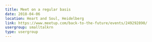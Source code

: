 ```yaml
---
title: Meet on a regular basis
date: 2018-04-06
location: Heart and Soul, Heidelberg
link: https://www.meetup.com/back-to-the-future/events/249292890/
usergroup: smalltalkrn
type: usergroup
---
```

